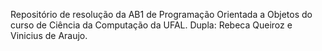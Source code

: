 Repositório de resolução da AB1 de Programação Orientada a Objetos do curso de Ciência da Computação da UFAL. 
Dupla: Rebeca Queiroz e Vinicius de Araujo.